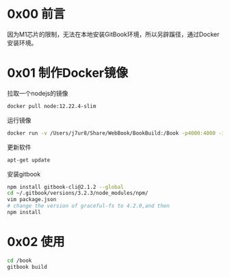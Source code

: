 # 0x00 前言

因为M1芯片的限制，无法在本地安装GitBook环境，所以另辟蹊径，通过Docker安装环境。

# 0x01 制作Docker镜像

拉取一个nodejs的镜像

```bash
docker pull node:12.22.4-slim
```

运行镜像

```bash
docker run -v /Users/j7ur8/Share/WebBook/BookBuild:/Book -p4000:4000 -it  node:12.22.4-slim /bin/bash
```

更新软件

```bash
apt-get update
```

安装gitbook

```bash
npm install gitbook-cli@2.1.2 --global
cd ~/.gitbook/versions/3.2.3/node_modules/npm/
vim package.json 
# change the version of graceful-fs to 4.2.0,and then
npm install
```

# 0x02 使用

```bash
cd /book
gitbook build
```

